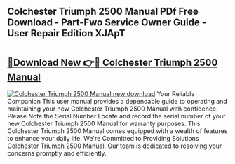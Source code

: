 ## Colchester Triumph 2500 Manual PDf Free Download - Part-Fwo Service Owner Guide - User Repair Edition XJApT

# <h2><a href="http://cf21812.oget.top/?id=Colchester+Triumph+2500+Manual">🔗Download New 👉🔴 Colchester Triumph 2500 Manual</a></h2>

[![Colchester Triumph 2500 Manual new download](https://i.imgur.com/5g1atiW.png)](http://cf21812.oget.top/?id=Colchester+Triumph+2500+Manual)
Your Reliable Companion This user manual provides a dependable guide to operating and maintaining your new Colchester Triumph 2500 Manual with confidence. Please Note the Serial Number Locate and record the serial number of your new Colchester Triumph 2500 Manual for warranty purposes. This Colchester Triumph 2500 Manual comes equipped with a wealth of features to enhance your daily life. We're Committed to Providing Solutions Colchester Triumph 2500 Manual. Our team is dedicated to resolving your concerns promptly and efficiently.
